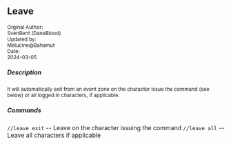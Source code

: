 ## Leave

<sup>Orginal Author:</sup>
<br>
<sup>SvenBent (DaneBlood)</sup>
<br>
<sup>Updated by:</sup>
<br>
<sup>Melucine@Bahamut</sup>
<br>
<sup>Date:</sup>
<br>
<sup>2024-03-05</sup>

##### Description

<sup>It will automatically exit from an event zone on the character issue the command (see below) or all logged in characters, if applicable. </sup>

##### Commands

`//leave exit` -- Leave on the character issuing the command
`//leave all` -- Leave all characters if applicable
